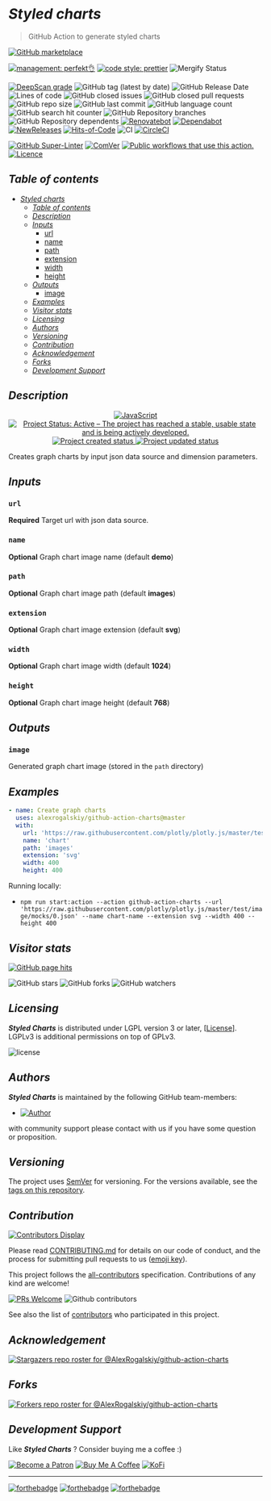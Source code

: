 # _Styled charts_

> GitHub Action to generate styled charts

[![GitHub marketplace](https://img.shields.io/badge/marketplacegithub-graph--charts-blue?logo=github)](https://github.com/marketplace/actions/graph-charts)

[![management: perfekt👌](https://img.shields.io/badge/management-perfekt👌-red.svg)](https://github.com/lekterable/perfekt)
[![code style: prettier](https://img.shields.io/badge/code_style-prettier-ff69b4.svg)](https://github.com/prettier/prettier)
![Mergify Status](https://img.shields.io/endpoint.svg?url=https://gh.mergify.io/badges/AlexRogalskiy/github-action-charts)

<!-- [![Become a sponsor](https://img.shields.io/badge/sponsor-AlexRogalskiy-181717.svg?logo=github)](https://github.com/sponsors/AlexRogalskiy)-->

[![DeepScan grade](https://deepscan.io/api/teams/11946/projects/15929/branches/326929/badge/grade.svg)](https://deepscan.io/dashboard#view=project&tid=11946&pid=15929&bid=326929)
![GitHub tag (latest by date)](https://img.shields.io/github/v/tag/AlexRogalskiy/github-action-charts)
![GitHub Release Date](https://img.shields.io/github/release-date/AlexRogalskiy/github-action-charts)
![Lines of code](https://tokei.rs/b1/github/AlexRogalskiy/github-action-charts?category=lines)
![GitHub closed issues](https://img.shields.io/github/issues-closed/AlexRogalskiy/github-action-charts)
![GitHub closed pull requests](https://img.shields.io/github/issues-pr-closed/AlexRogalskiy/github-action-charts)
![GitHub repo size](https://img.shields.io/github/repo-size/AlexRogalskiy/github-action-charts)
![GitHub last commit](https://img.shields.io/github/last-commit/AlexRogalskiy/github-action-charts)
![GitHub language count](https://img.shields.io/github/languages/count/AlexRogalskiy/github-action-charts)
![GitHub search hit counter](https://img.shields.io/github/search/AlexRogalskiy/github-action-charts/goto)
![GitHub Repository branches](https://badgen.net/github/branches/AlexRogalskiy/github-action-charts)
![GitHub Repository dependents](https://badgen.net/github/dependents-repo/AlexRogalskiy/github-action-charts)
[![Renovatebot](https://badgen.net/badge/renovate/enabled/green?cache=300)](https://renovatebot.com/)
[![Dependabot](https://img.shields.io/badge/dependabot-enabled-1f8ceb.svg?style=flat-square)](https://dependabot.com/)
[![NewReleases](https://newreleases.io/badge.svg)](https://newreleases.io/github/AlexRogalskiy/github-action-charts)
[![Hits-of-Code](https://hitsofcode.com/github/alexrogalskiy/github-action-charts?branch=master)](https://hitsofcode.com/github/alexrogalskiy/github-action-charts?branch=master/view?branch=master)
![CI](https://github.com/AlexRogalskiy/github-action-charts/workflows/CI/badge.svg)
[![CircleCI](https://circleci.com/gh/AlexRogalskiy/github-action-charts.svg?style=shield)](https://circleci.com/gh/AlexRogalskiy/github-action-charts)

<!--[![codecov](https://codecov.io/gh/AlexRogalskiy/github-action-charts/branch/master/graph/badge.svg)](https://codecov.io/gh/AlexRogalskiy/github-action-charts)-->

[![GitHub Super-Linter](https://github.com/AlexRogalskiy/github-action-charts/workflows/Lint%20Code%20Base/badge.svg)](https://github.com/marketplace/actions/super-linter)
[![ComVer](https://img.shields.io/badge/ComVer-compliant-brightgreen.svg)][repo]
[![Public workflows that use this action.][total_usages]][search_results]
[![Licence][license_id]][license_content]

## _Table of contents_

<!--ts-->
   * [<em>Styled charts</em>](#styled-charts)
      * [<em>Table of contents</em>](#table-of-contents)
      * [<em>Description</em>](#description)
      * [<em>Inputs</em>](#inputs)
         * [url](#url)
         * [name](#name)
         * [path](#path)
         * [extension](#extension)
         * [width](#width)
         * [height](#height)
      * [<em>Outputs</em>](#outputs)
         * [image](#image)
      * [<em>Examples</em>](#examples)
      * [<em>Visitor stats</em>](#visitor-stats)
      * [<em>Licensing</em>](#licensing)
      * [<em>Authors</em>](#authors)
      * [<em>Versioning</em>](#versioning)
      * [<em>Contribution</em>](#contribution)
      * [<em>Acknowledgement</em>](#acknowledgement)
      * [<em>Forks</em>](#forks)
      * [<em>Development Support</em>](#development-support)
<!--te-->

## _Description_

<p align="center" style="text-align:center;">
    <a href="https://www.typescriptlang.org/">
        <img src="https://img.shields.io/badge/javascript%20-%23323330.svg?&logo=javascript&logoColor=%23F7DF1E" alt="JavaScript" />
    </a>
    <a href="https://www.repostatus.org/#active">
        <img src="https://img.shields.io/badge/Project%20Status-Active-brightgreen" alt="Project Status: Active – The project has reached a stable, usable state and is being actively developed." />
    </a>
    <a href="https://badges.pufler.dev">
        <img src="https://badges.pufler.dev/created/AlexRogalskiy/github-action-charts" alt="Project created status" />
    </a>
    <a href="https://badges.pufler.dev">
        <img src="https://badges.pufler.dev/updated/AlexRogalskiy/github-action-charts" alt="Project updated status" />
    </a>
</p>

Creates graph charts by input json data source and dimension parameters.

## _Inputs_

### `url`

**Required** Target url with json data source.

### `name`

**Optional** Graph chart image name (default **demo**)

### `path`

**Optional** Graph chart image path (default **images**)

### `extension`

**Optional** Graph chart image extension (default **svg**)

### `width`

**Optional** Graph chart image width (default **1024**)

### `height`

**Optional** Graph chart image height (default **768**)

## _Outputs_

### `image`

Generated graph chart image (stored in the `path` directory)

## _Examples_

```yml
- name: Create graph charts
  uses: alexrogalskiy/github-action-charts@master
  with:
    url: 'https://raw.githubusercontent.com/plotly/plotly.js/master/test/image/mocks/0.json'
    name: 'chart'
    path: 'images'
    extension: 'svg'
    width: 400
    height: 400
```

Running locally:

- `npm run start:action --action github-action-charts --url 'https://raw.githubusercontent.com/plotly/plotly.js/master/test/image/mocks/0.json' --name chart-name --extension svg --width 400 --height 400`

## _Visitor stats_

[![GitHub page hits](https://hits.seeyoufarm.com/api/count/incr/badge.svg?url=https%3A%2F%2Fgithub.com%2FAlexRogalskiy%2Fgithub-action-charts&count_bg=%2379C83D&title_bg=%23555555&icon=&icon_color=%23E7E7E7&title=hits&edge_flat=true)](https://hits.seeyoufarm.com)

![GitHub stars](https://img.shields.io/github/stars/AlexRogalskiy/github-action-charts?style=social)
![GitHub forks](https://img.shields.io/github/forks/AlexRogalskiy/github-action-charts?style=social)
![GitHub watchers](https://img.shields.io/github/watchers/AlexRogalskiy/github-action-charts?style=social)

## _Licensing_

_**Styled Charts**_ is distributed under LGPL version 3 or later,
[[License](https://github.com/AlexRogalskiy/github-action-charts/blob/master/LICENSE)]. LGPLv3 is additional
permissions on top of GPLv3.

![license](https://user-images.githubusercontent.com/19885116/48661948-6cf97e80-ea7a-11e8-97e7-b45332a13e49.png)

## _Authors_

_**Styled Charts**_ is maintained by the following GitHub team-members:

- [![Author](https://img.shields.io/badge/author-AlexRogalskiy-FB8F0A)](https://github.com/AlexRogalskiy)

with community support please contact with us if you have some question or proposition.

## _Versioning_

The project uses [SemVer](http://semver.org/) for versioning. For the versions available, see the [tags on
this repository][tags].

## _Contribution_

[![Contributors Display](https://badges.pufler.dev/contributors/AlexRogalskiy/github-action-charts?size=50&padding=5&bots=true)](https://badges.pufler.dev)

Please read
[CONTRIBUTING.md](https://github.com/AlexRogalskiy/github-action-charts/blob/master/.github/CONTRIBUTING.md)
for details on our code of conduct, and the process for submitting pull requests to us
([emoji key](https://allcontributors.org/docs/en/emoji-key)).

This project follows the [all-contributors](https://github.com/all-contributors/all-contributors)
specification. Contributions of any kind are welcome!

[![PRs Welcome](https://img.shields.io/badge/PRs-welcome-brightgreen.svg?style=flat-square)](http://makeapullrequest.com)
![Github contributors](https://img.shields.io/github/all-contributors/AlexRogalskiy/github-action-charts)

See also the list of [contributors][contributors] who participated in this project.

## _Acknowledgement_

[![Stargazers repo roster for @AlexRogalskiy/github-action-charts](https://reporoster.com/stars/AlexRogalskiy/github-action-charts)][stars]

## _Forks_

[![Forkers repo roster for @AlexRogalskiy/github-action-charts](https://reporoster.com/forks/AlexRogalskiy/github-action-charts)][forkers]

## _Development Support_

Like _**Styled Charts**_ ? Consider buying me a coffee :\)

[![Become a Patron](https://img.shields.io/badge/Become_Patron-Support_me_on_Patreon-blue.svg?style=flat-square&logo=patreon&color=e64413)](https://www.patreon.com/alexrogalskiy)
[![Buy Me A Coffee](https://img.shields.io/badge/Donate-Buy%20me%20a%20coffee-yellow.svg?logo=buy%20me%20a%20coffee)](https://www.buymeacoffee.com/AlexRogalskiy)
[![KoFi](https://img.shields.io/badge/Donate-Buy%20me%20a%20coffee-yellow.svg?logo=ko-fi)](https://ko-fi.com/alexrogalskiy)

---

[![forthebadge](https://img.shields.io/badge/made%20with-%20javascript-C1282D.svg?logo=javascript&style=for-the-badge)](https://www.javascript.com/)
[![forthebadge](https://img.shields.io/badge/powered%20by-%20github-7116FB.svg?logo=github&style=for-the-badge)](https://github.com/)
[![forthebadge](https://img.shields.io/badge/build%20with-%20%E2%9D%A4-B6FF9B.svg?logo=heart&style=for-the-badge)](https://forthebadge.com/)

[repo]: https://github.com/AlexRogalskiy/github-action-charts
[tags]: https://github.com/AlexRogalskiy/github-action-charts/tags
[issues]: https://github.com/AlexRogalskiy/github-action-charts/issues
[pulls]: https://github.com/AlexRogalskiy/github-action-charts/pulls
[wiki]: https://github.com/AlexRogalskiy/github-action-charts/wiki
[stars]: https://github.com/AlexRogalskiy/github-action-charts/stargazers
[forkers]: https://github.com/AlexRogalskiy/github-action-charts/network/members
[contributors]: https://github.com/AlexRogalskiy/github-action-charts/graphs/contributors
[license_id]: https://img.shields.io/github/license/AlexRogalskiy/github-action-charts
[license_content]: https://github.com/AlexRogalskiy/github-action-charts/blob/master/LICENSE
[total_usages]:
  https://img.shields.io/endpoint?url=https%3A%2F%2Fapi-git-master.endbug.vercel.app%2Fapi%2Fgithub-actions%2Fused-by%3Faction%3DAlexRogalskiy%2Fgithub-action-charts%26badge%3Dtrue
[search_results]:
  https://github.com/search?o=desc&q=AlexRogalskiy/github-action-charts+path%3A.github%2Fworkflows+language%3AYAML&s=&type=Code
